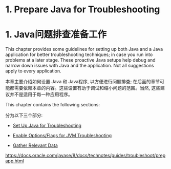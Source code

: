 # 1. Prepare Java for Troubleshooting

# 1. Java问题排查准备工作

This chapter provides some guidelines for setting up both Java and a Java application for better troubleshooting techniques; in case you run into problems at a later stage. These proactive Java setups help debug and narrow down issues with Java and the application. Not all suggestions apply to every application.

本章主要介绍如何设置 Java 和 Java程序, 以方便进行问题排查; 在后面的章节可能都需要依赖本章的内容。这些设置有助于调试和缩小问题的范围。当然, 这些建议并不是适用于每一种应用程序。

This chapter contains the following sections:

分为以下三个部分:

- [Set Up Java for Troubleshooting](01_01_Set_Up_Java_for_Troubleshooting.md)

- [Enable Options/Flags for JVM Troubleshooting](01_02_Enable_OptionsFlags_for_JVM_Troubleshooting.md)

- [Gather Relevant Data](01_03_Gather_Relevant_Data.md)


<https://docs.oracle.com/javase/8/docs/technotes/guides/troubleshoot/prepapp.html>
